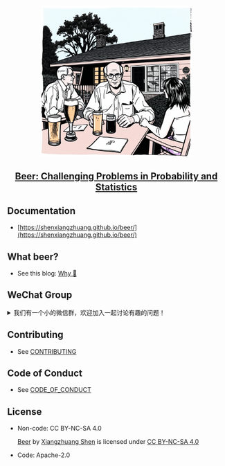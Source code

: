 <p align="center">
    <img src="./docs/asset/image/beer.jpeg" width="350" style="margin-bottom: 0.1;"/>
<p>
<h2 align="center"> <a href="https://arxiv.org/abs/2311.10122">Beer: Challenging Problems in Probability and Statistics</a></h2>



## Documentation
- [https://shenxiangzhuang.github.io/beer/](https://shenxiangzhuang.github.io/beer/)

## What beer?
- See this blog: [Why 🍺](https://datahonor.com/beer/blog/2024/04/15/about-beer/)


## WeChat Group
<details>
  <summary>我们有一个小的微信群，欢迎加入一起讨论有趣的问题！</summary>
  可以先添加我的微信 (微信号：`MathewShen`)，备注"beer"。
</details>

## Contributing
- See [CONTRIBUTING](https://github.com/shenxiangzhuang/beer/blob/master/CONTRIBUTING.md)

## Code of Conduct
- See [CODE_OF_CONDUCT](https://github.com/shenxiangzhuang/beer/blob/master/CODE_OF_CONDUCT.md)


## License
- Non-code: CC BY-NC-SA 4.0
  <p xmlns:cc="http://creativecommons.org/ns#" xmlns:dct="http://purl.org/dc/terms/"><a property="dct:title" rel="cc:attributionURL" href="https://github.com/shenxiangzhuang/beer">Beer</a> by <a rel="cc:attributionURL dct:creator" property="cc:attributionName" href="https://github.com/shenxiangzhuang">Xiangzhuang Shen</a> is licensed under <a href="https://creativecommons.org/licenses/by-nc-sa/4.0/?ref=chooser-v1" target="_blank" rel="license noopener noreferrer" style="display:inline-block;">CC BY-NC-SA 4.0<img style="height:22px!important;margin-left:3px;vertical-align:text-bottom;" src="https://mirrors.creativecommons.org/presskit/icons/cc.svg?ref=chooser-v1" alt=""><img style="height:22px!important;margin-left:3px;vertical-align:text-bottom;" src="https://mirrors.creativecommons.org/presskit/icons/by.svg?ref=chooser-v1" alt=""><img style="height:22px!important;margin-left:3px;vertical-align:text-bottom;" src="https://mirrors.creativecommons.org/presskit/icons/nc.svg?ref=chooser-v1" alt=""><img style="height:22px!important;margin-left:3px;vertical-align:text-bottom;" src="https://mirrors.creativecommons.org/presskit/icons/sa.svg?ref=chooser-v1" alt=""></a></p>
- Code: Apache-2.0
